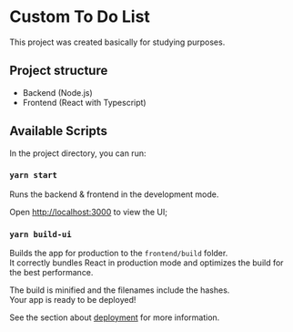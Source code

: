 # Custom To Do List

This project was created basically for studying purposes.

## Project structure
- Backend (Node.js)
- Frontend (React with Typescript)

## Available Scripts

In the project directory, you can run:

### `yarn start`

Runs the backend & frontend in the development mode.

Open [http://localhost:3000](http://localhost:3000) to view the UI;

### `yarn build-ui`

Builds the app for production to the `frontend/build` folder.\
It correctly bundles React in production mode and optimizes the build for the best performance.

The build is minified and the filenames include the hashes.\
Your app is ready to be deployed!

See the section about [deployment](https://facebook.github.io/create-react-app/docs/deployment) for more information.
